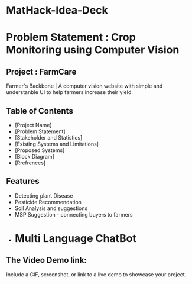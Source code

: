 # MatHack-Idea-Deck

# Problem Statement : Crop Monitoring using Computer Vision
## Project : FarmCare 

Farmer's Backbone | A computer vision website with simple and understanble UI to help farmers increase their yield.

## Table of Contents
- [Project Name]
- [Problem Statement]
- [Stakeholder and Statistics]
- [Existing Systems and Limitations]
- [Proposed Systems]
- [Block Diagram]
- [Rrefrences]

## Features

- Detecting plant Disease
- Pesticide Recommendation
- Soil Analysis and suggestions
- MSP Suggestion - connecting buyers to farmers
- # Multi Language ChatBot

## The Video Demo link:


Include a GIF, screenshot, or link to a live demo to showcase your project.



